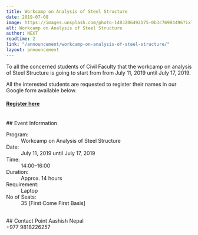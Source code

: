 ```yaml
---
title: Workcamp on Analysis of Steel Structure
date: 2019-07-08
image: https://images.unsplash.com/photo-1483206492175-0b3c76984496?ixlib=rb-1.2.1&ixid=eyJhcHBfaWQiOjEyMDd9&auto=format&fit=crop&&w=1600&h=800
alt: Workcamp on Analysis of Steel Structure
author: NEXT
readtime: 2
link: "/announcement/workcamp-on-analysis-of-steel-structure/"
layout: announcement
---
```


To all the concerned students of Civil Faculty that the workcamp on analysis of Steel Structure is going to start from from July 11, 2019 until July 17, 2019.

All the interested students are requested to register their names in our Google form
available below.

<div class="c-ribbon">
                      <h4 class="c-ribbon__text" ><a class="c-link c-link--anim c-link--outbound" target="_blank" rel="noreferrer noopener" href="https://docs.google.com/forms/d/e/1FAIpQLSev7uQiXneeN4FaHNLX2TUpnrvB_DxX8LdAMECSP4_xIftxFg/viewform">Register here</a>
                      </h4>
</div>
<br />
## Event Information
<dl>
  <dt>Program:</dt>
  <dd>Workcamp on Analysis of Steel Structure</dd>
  <dt>Date:</dt>
  <dd>July 11, 2019 until July 17, 2019</dd>  
  <dt>Time:</dt>
  <dd>14:00&ndash;16:00</dd>   
  <dt>Duration:</dt>
  <dd>Approx. 14 hours</dd>
  <dt>Requirement:</dt>
  <dd>Laptop</dd>
    <dt>No of Seats:</dt>
  <dd>35 [First Come First Basis]</dd>
</dl>

<br />
## Contact Point
Aashish Nepal <br />
+977 9818226257